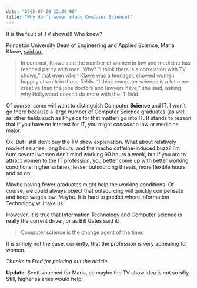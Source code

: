 ```yaml
---
date: "2005-07-20 12:00:00"
title: "Why don´t women study Computer Science?"
---
```




It is the fault of TV shows!!! Who knew?

Princeton University Dean of Engineering and Applied Science, Maria Klawe, [said so.](http://www.eweek.com/c/a/Mobile-and-Wireless/HP-TouchPad-Needs-68-Weeks-for-Additional-Shipments-142584)

> In contrast, Klawe said the number of women in law and medicine has reached parity with men. Why? &ldquo;I think there is a correlation with TV shows,&rdquo; that even when Klawe was a teenager, showed women happily at work in those fields. &ldquo;I think computer science is a lot more creative than the jobs doctors and lawyers have,&rdquo; she said, asking why Hollywood doesn&rsquo;t do more with the IT field.


Of course, some will want to distinguish Computer __Science__ and IT. I won&rsquo;t go there because a large number of Computer Science graduates (as well as other fields such as Physics for that matter) go into IT. It stands to reason that if you have no interest for IT, you might _consider_ a law or medicine major.

Ok. But I still don&rsquo;t buy the TV show explanation. What about relatively modest salaries, long hours, and the macho caffeine-induced buzz? I&rsquo;m sure several women don&rsquo;t mind working 90 hours a week, but if you are to attract women to the IT profession, you better come up with better working conditions: higher salaries, lesser outsourcing threats, more flexible hours and so on. 

Maybe having fewer graduates might help the working conditions. Of course, we could always object that outsourcing will quickly compensate and keep wages low. Maybe. It is hard to predict where Information Technology will take us.

However, it is true that Information Technology and Computer Science is really the current driver, or as Bill Gates said it:

> Computer science is the change agent of the time.


It is simply not the case, currently, that the profession is very appealing for women.

<em>Thanks to Fred for pointing out the article.</em>

__Update__: Scott vouched for Maria, so maybe the TV show idea is not so silly. Still, higher salaries would help!

